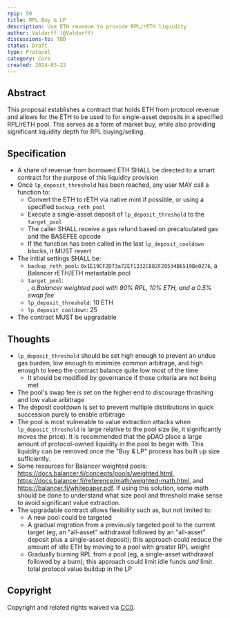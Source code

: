 ```yaml
---
rpip: 50
title: RPL Buy & LP
description: Use ETH revenue to provide RPL/rETH liquidity
author: Valdorff (@Valdorff)
discussions-to: TBD
status: Draft
type: Protocol
category: Core
created: 2024-03-22
---
```


## Abstract
This proposal establishes a contract that holds ETH from protocol revenue and allows for the ETH to be used to for single-asset deposits in a specified RPL/rETH pool. This serves as a form of market buy, while also providing significant liquidity depth for RPL buying/selling.

## Specification
- A share of revenue from borrowed ETH SHALL be directed to a smart contract for the purpose of this liquidity provision
- Once `lp_deposit_threshold` has been reached, any user MAY call a function to:
  - Convert the ETH to rETH via native mint if possible, or using a specified `backup_reth_pool` 
  - Execute a single-asset deposit of `lp_deposit_threshold` to the `target_pool`
  - The caller SHALL receive a gas refund based on precalculated gas and the BASEFEE opcode
  - If the function has been called in the last `lp_deposit_cooldown` blocks, it MUST revert
- The initial settings SHALL be:
  - `backup_reth_pool`: `0x1E19CF2D73a72Ef1332C882F20534B6519Be0276`, a Balancer rETH/ETH metastable pool
  - `target_pool`: <ADDRESS TBD>, a Balancer weighted pool with 90% RPL, 10% ETH, and a 0.5% swap fee
  - `lp_deposit_threshold`: 10 ETH
  - `lp_deposit_cooldown`: 25
- The contract MUST be upgradable

## Thoughts
- `lp_deposit_threshold` should be set high enough to prevent an undue gas burden, low enough to minimize common arbitrage, and high enough to keep the contract balance quite low most of the time
  - It should be modified by governance if those criteria are not being met
- The pool's swap fee is set on the higher end to discourage thrashing and low value arbitrage
- The deposit cooldown is set to prevent multiple distributions in quick succession purely to enable arbitrage
- The pool is most vulnerable to value extraction attacks when `lp_deposit_threshold` is large relative to the pool size (ie, it significantly moves the price). It is recommended that the pDAO place a large amount of protocol-owned liquidity in the pool to begin with. This liquidity can be removed once the "Buy & LP" process has built up size sufficiently. 
- Some resources for Balancer weighted pools: https://docs.balancer.fi/concepts/pools/weighted.html, https://docs.balancer.fi/reference/math/weighted-math.html, and https://balancer.fi/whitepaper.pdf. If using this solution, some math should be done to understand what size pool and threshold make sense to avoid significant value extraction.
- The upgradable contract allows flexibility such as, but not limited to:
  - A new pool could be targeted
  - A gradual migration from a previously targeted pool to the current target (eg, an "all-asset" withdrawal followed by an "all-asset" deposit plus a single-asset deposit); this approach could reduce the amount of idle ETH by moving to a pool with greater RPL weight
  - Gradually burning RPL from a pool (eg, a single-asset withdrawal followed by a burn); this approach could limit idle funds _and_ limit total protocol value buildup in the LP


## Copyright
Copyright and related rights waived via [CC0](https://creativecommons.org/publicdomain/zero/1.0/).
